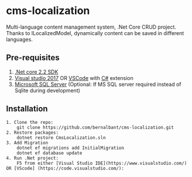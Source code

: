 # cms-localization
Multi-language content management system, .Net Core CRUD project. Thanks to ILocalizedModel, dynamically content can be saved in different languages.

## Pre-requisites

1. [.Net core 2.2 SDK](https://www.microsoft.com/net/core#windows)
2. [Visual studio 2017](https://www.visualstudio.com/) OR [VSCode](https://code.visualstudio.com/) with [C#](https://marketplace.visualstudio.com/items?itemName=ms-vscode.csharp) extension
3. [Microsoft SQL Server](https://www.microsoft.com/en-us/sql-server/sql-server-2017) (Optional: If MS SQL server required instead of Sqlite during development)

## Installation
```
1. Clone the repo:
    git clone https://github.com/bernalbant/cms-localization.git
2. Restore packages:
    dotnet restore CmsLocalization.sln
3. Add Migration
    dotnet ef migrations add InitialMigration
    dotnet ef database update
4. Run .Net project:
    F5 from either [Visual Studio IDE](https://www.visualstudio.com/) OR [VScode] (https://code.visualstudio.com/):
```
